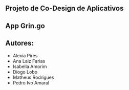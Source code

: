 ## Projeto de Co-Design de Aplicativos
## App Grin.go
## Autores: 
- Alexia Pires
- Ana Laiz Farias
- Isabella Amorim
- Diogo Lobo
- Matheus Rodrigues
- Pedro Ivo Amaral

